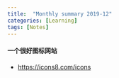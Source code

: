 ```yaml
---
title:  "Monthly summary 2019-12"
categories: [Learning]
tags: [Notes]
---
```


#### 一个很好图标网站

- https://icons8.com/icons
